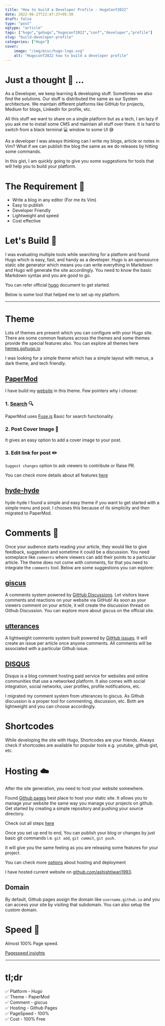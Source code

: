 ```yaml
---
title: "How to build a Developer Profile - HugoConf2022"
date: 2022-06-27T22:47:37+05:30
draft: false
type: "post"
ogtype: "article"
tags: ["hugo","gohugo","hugoconf2022","conf","developer","profile"]
slug: "build-developer-profile"
categories: ["Hugo"]
cover:
    image: "/img/misc/hugo-logo.svg"
    alt: "Hugoconf2022 how to build a developer profile"
---
```


# Just a thought :thought_balloon:  ... 

As a Developer, we keep learning & developing stuff. Sometimes we also find the solutions. Our stuff is distributed the same as our System architecture. We maintain different platforms like GitHub for projects, Medium for blogs, LinkedIn for profile, etc.  

All this stuff we want to share on a single platform but as a tech, I am lazy if you ask me to install some CMS and maintain all stuff over there. it is hard to switch from a black terminal :computer:  window to some UI :sweat_smile:

As a developer I was always thinking can I write my blogs, article or notes in Vim? What if we can publish the blog the same as we do releases by hitting some commands.


In this gist, I am quickly going to give you some suggestions for tools that will help you to build your platform.

# The Requirement :memo:

* Write a blog in any editor (For me its Vim)  
* Easy to publish
* Developer Friendly
* Lightweight and speed
* Cost effective

# Let's Build :wrench:

I was evaluating multiple tools while searching for a platform and found Hugo which is easy, fast, and handy as a developer. Hugo is an opensource static site generator which means you can write everything in Markdown and Hugo will generate the site accordingly. You need to know the basic Markdown syntax and you are good to go.

You can refer official [hugo](https://gohugo.io/documentation/) document to get started.

Below is some tool that helped me to set up my platform.

---

# Theme

Lots of themes are present which you can configure with your Hugo site. There are some common features across the themes and some themes provide the special features also. You can explore all themes here [hemes.gohugo.io](https://themes.gohugo.io/)  

I was looking for a simple theme which has a simple layout with menus, a dark theme, and tech friendly.

## [PaperMod](https://github.com/adityatelange/hugo-PaperMod)

I have build my [website](https://ashish.one) in this theme. Few pointers why i choose:

### 1. [Search](https://adityatelange.github.io/hugo-PaperMod/posts/papermod/papermod-features/#search-page) :mag:

PaperMod uses [Fuse.js](https://fusejs.io/getting-started/different-builds.html#explanation-of-different-builds) Basic for search functionality.

### 2. Post Cover Image :tokyo_tower: 

It gives an easy option to add a cover image to your post.

### 3. Edit link for post :pencil2:

`Suggest changes` option to ask viewers to contribute or Raise PR.

You can check more details about all features [here](https://adityatelange.github.io/hugo-PaperMod/posts/papermod/papermod-features)

## [hyde-hyde](https://github.com/htr3n/hyde-hyde)

hyde-hyde I found a simple and easy theme if you want to get started with a simple menu and post. I chooses this because of its simplicity and then migrated to PaperMod.

# Comments :speech_balloon:

Once your audience starts reading your article, they would like to give feedback, suggestion and sometime it could be a discussion. You need someplace like `comments` where viewers can add their points to a particular article. The theme does not come with comments, for that you need to integrate the `comments` tool. Below are some suggestions you can explore:

## [giscus](https://giscus.app/)

A comments system powered by [GitHub Discussions](https://docs.github.com/en/discussions). Let visitors leave comments and reactions on your website via GitHub! As soon as your viewers comment on your article, it will create the discussion thread on Github Discussion. You can explore more about giscus on the official site.

## [utterances](https://github.com/utterance/utterances) 

A lightweight comments system built powered by [GitHub issues](https://docs.github.com/en/issues/tracking-your-work-with-issues/about-issues). It will create an issue per article once anyone comments. All comments will be associated with a particular Github issue.

## [DISQUS](https://disqus.com/)

Disqus is a blog comment hosting paid service for websites and online communities that use a networked platform. It also comes with social integration, social networks, user profiles, profile notifications, etc.

I migrated my comment system from utterances to giscus. As Github discussion is a proper tool for commenting, discussion, etc. Both are lightweight and you can choose accordingly.

# Shortcodes

While developing the site with Hugo, Shortcodes are your friends. Always check if shortcodes are available for popular tools e.g. youtube, github gist, etc. 

# Hosting :cloud:

After the site generation, you need to host your website somewhere.

Found [Github pages](https://pages.github.com/) best place to host your static site. It allows you to manage your website the same way you manage your projects on github. Get started by creating a simple repository and pushing your source directory.

Check out all steps [here](https://docs.github.com/en/pages/getting-started-with-github-pages/about-github-pages)

Once you set up end to end, You can publish your blog or changes by just basic git commands i.e. `git add`, `git commit`, `git push`.

It will give you the same feeling as you are releasing some features for your project.

You can check more [options](https://gohugo.io/hosting-and-deployment/) about hosting and deployment

I have hosted current website on [github.com/ashishtiwari1993](https://github.com/ashishtiwari1993/ashish.one).

## Domain

By default, Github pages assign the domain like `username.github.io` and you can access your site by visiting that subdomain. You can also setup the custom domain.

# Speed :rocket:

Almost 100% Page speed.

[Pagespeed insights](https://pagespeed.web.dev/report?url=https://ashish.one)

---

# tl;dr

:white_check_mark: Platform - Hugo  
:white_check_mark: Theme - PaperMod  
:white_check_mark: Comment - giscus  
:white_check_mark: Hosting - Github Pages  
:white_check_mark: PageSpeed - 100%  
:white_check_mark: Cost - 100% Free 

